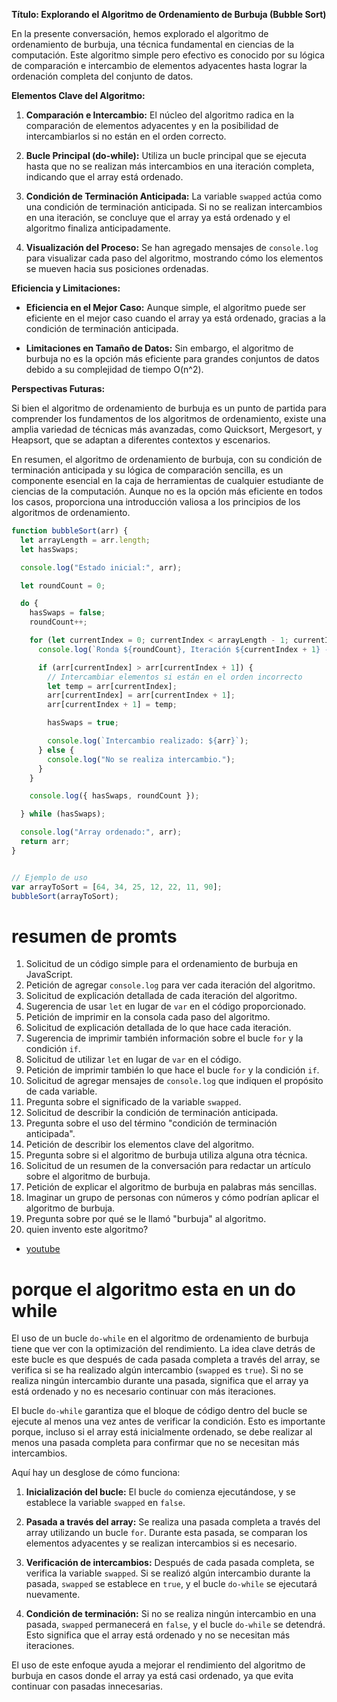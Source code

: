 **Título: Explorando el Algoritmo de Ordenamiento de Burbuja (Bubble Sort)**

En la presente conversación, hemos explorado el algoritmo de ordenamiento de burbuja, una técnica fundamental en ciencias de la computación. Este algoritmo simple pero efectivo es conocido por su lógica de comparación e intercambio de elementos adyacentes hasta lograr la ordenación completa del conjunto de datos.

**Elementos Clave del Algoritmo:**

1. **Comparación e Intercambio:** El núcleo del algoritmo radica en la comparación de elementos adyacentes y en la posibilidad de intercambiarlos si no están en el orden correcto.

2. **Bucle Principal (do-while):** Utiliza un bucle principal que se ejecuta hasta que no se realizan más intercambios en una iteración completa, indicando que el array está ordenado.

3. **Condición de Terminación Anticipada:** La variable `swapped` actúa como una condición de terminación anticipada. Si no se realizan intercambios en una iteración, se concluye que el array ya está ordenado y el algoritmo finaliza anticipadamente.

4. **Visualización del Proceso:** Se han agregado mensajes de `console.log` para visualizar cada paso del algoritmo, mostrando cómo los elementos se mueven hacia sus posiciones ordenadas.

**Eficiencia y Limitaciones:**

- **Eficiencia en el Mejor Caso:** Aunque simple, el algoritmo puede ser eficiente en el mejor caso cuando el array ya está ordenado, gracias a la condición de terminación anticipada.

- **Limitaciones en Tamaño de Datos:** Sin embargo, el algoritmo de burbuja no es la opción más eficiente para grandes conjuntos de datos debido a su complejidad de tiempo O(n^2).

**Perspectivas Futuras:**

Si bien el algoritmo de ordenamiento de burbuja es un punto de partida para comprender los fundamentos de los algoritmos de ordenamiento, existe una amplia variedad de técnicas más avanzadas, como Quicksort, Mergesort, y Heapsort, que se adaptan a diferentes contextos y escenarios.

En resumen, el algoritmo de ordenamiento de burbuja, con su condición de terminación anticipada y su lógica de comparación sencilla, es un componente esencial en la caja de herramientas de cualquier estudiante de ciencias de la computación. Aunque no es la opción más eficiente en todos los casos, proporciona una introducción valiosa a los principios de los algoritmos de ordenamiento.

```javascript
function bubbleSort(arr) {
  let arrayLength = arr.length;
  let hasSwaps;

  console.log("Estado inicial:", arr);

  let roundCount = 0;

  do {
    hasSwaps = false;
    roundCount++;

    for (let currentIndex = 0; currentIndex < arrayLength - 1; currentIndex++) {
      console.log(`Ronda ${roundCount}, Iteración ${currentIndex + 1} - Comparando ${arr[currentIndex]} y ${arr[currentIndex + 1]}`);

      if (arr[currentIndex] > arr[currentIndex + 1]) {
        // Intercambiar elementos si están en el orden incorrecto
        let temp = arr[currentIndex];
        arr[currentIndex] = arr[currentIndex + 1];
        arr[currentIndex + 1] = temp;

        hasSwaps = true;

        console.log(`Intercambio realizado: ${arr}`);
      } else {
        console.log("No se realiza intercambio.");
      }
    }

    console.log({ hasSwaps, roundCount });

  } while (hasSwaps);

  console.log("Array ordenado:", arr);
  return arr;
}


// Ejemplo de uso
var arrayToSort = [64, 34, 25, 12, 22, 11, 90];
bubbleSort(arrayToSort);
```

# resumen de promts

1. Solicitud de un código simple para el ordenamiento de burbuja en JavaScript.
2. Petición de agregar `console.log` para ver cada iteración del algoritmo.
3. Solicitud de explicación detallada de cada iteración del algoritmo.
4. Sugerencia de usar `let` en lugar de `var` en el código proporcionado.
5. Petición de imprimir en la consola cada paso del algoritmo.
6. Solicitud de explicación detallada de lo que hace cada iteración.
7. Sugerencia de imprimir también información sobre el bucle `for` y la condición `if`.
8. Solicitud de utilizar `let` en lugar de `var` en el código.
9. Petición de imprimir también lo que hace el bucle `for` y la condición `if`.
10. Solicitud de agregar mensajes de `console.log` que indiquen el propósito de cada variable.
11. Pregunta sobre el significado de la variable `swapped`.
12. Solicitud de describir la condición de terminación anticipada.
13. Pregunta sobre el uso del término "condición de terminación anticipada".
14. Petición de describir los elementos clave del algoritmo.
15. Pregunta sobre si el algoritmo de burbuja utiliza alguna otra técnica.
16. Solicitud de un resumen de la conversación para redactar un artículo sobre el algoritmo de burbuja.
17. Petición de explicar el algoritmo de burbuja en palabras más sencillas.
18. Imaginar un grupo de personas con números y cómo podrían aplicar el algoritmo de burbuja.
19. Pregunta sobre por qué se le llamó "burbuja" al algoritmo.
20. quien invento este algoritmo?

- [youtube](https://www.youtube.com/watch?v=JP5KkzdUEYI)

# porque el algoritmo esta en un do while

El uso de un bucle `do-while` en el algoritmo de ordenamiento de burbuja tiene que ver con la optimización del rendimiento. La idea clave detrás de este bucle es que después de cada pasada completa a través del array, se verifica si se ha realizado algún intercambio (`swapped` es `true`). Si no se realiza ningún intercambio durante una pasada, significa que el array ya está ordenado y no es necesario continuar con más iteraciones.

El bucle `do-while` garantiza que el bloque de código dentro del bucle se ejecute al menos una vez antes de verificar la condición. Esto es importante porque, incluso si el array está inicialmente ordenado, se debe realizar al menos una pasada completa para confirmar que no se necesitan más intercambios.

Aquí hay un desglose de cómo funciona:

1. **Inicialización del bucle:** El bucle `do` comienza ejecutándose, y se establece la variable `swapped` en `false`.

2. **Pasada a través del array:** Se realiza una pasada completa a través del array utilizando un bucle `for`. Durante esta pasada, se comparan los elementos adyacentes y se realizan intercambios si es necesario.

3. **Verificación de intercambios:** Después de cada pasada completa, se verifica la variable `swapped`. Si se realizó algún intercambio durante la pasada, `swapped` se establece en `true`, y el bucle `do-while` se ejecutará nuevamente.

4. **Condición de terminación:** Si no se realiza ningún intercambio en una pasada, `swapped` permanecerá en `false`, y el bucle `do-while` se detendrá. Esto significa que el array está ordenado y no se necesitan más iteraciones.

El uso de este enfoque ayuda a mejorar el rendimiento del algoritmo de burbuja en casos donde el array ya está casi ordenado, ya que evita continuar con pasadas innecesarias.
